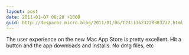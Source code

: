```yaml
---
layout: post
date: 2011-01-07 06:28 +1000
guid: http://desparoz.micro.blog/2011/01/06/t23113623228383232.html
---
```

The user experience on the new Mac App Store is pretty excellent. Hit a button and the app downloads and installs. No dmg files, etc
